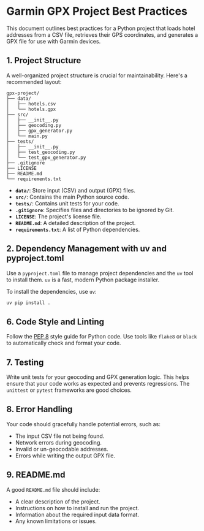 # Garmin GPX Project Best Practices

This document outlines best practices for a Python project that loads hotel addresses from a CSV file, retrieves their GPS coordinates, and generates a GPX file for use with Garmin devices.

## 1. Project Structure

A well-organized project structure is crucial for maintainability. Here's a recommended layout:

```
gpx-project/
├── data/
│   ├── hotels.csv
│   └── hotels.gpx
├── src/
│   ├── __init__.py
│   ├── geocoding.py
│   ├── gpx_generator.py
│   └── main.py
├── tests/
│   ├── __init__.py
│   ├── test_geocoding.py
│   └── test_gpx_generator.py
├── .gitignore
├── LICENSE
├── README.md
└── requirements.txt
```

- **`data/`**: Store input (CSV) and output (GPX) files.
- **`src/`**: Contains the main Python source code.
- **`tests/`**: Contains unit tests for your code.
- **`.gitignore`**: Specifies files and directories to be ignored by Git.
- **`LICENSE`**: The project's license file.
- **`README.md`**: A detailed description of the project.
- **`requirements.txt`**: A list of Python dependencies.

## 2. Dependency Management with uv and pyproject.toml

Use a `pyproject.toml` file to manage project dependencies and the `uv` tool to install them. `uv` is a fast, modern Python package installer.

To install the dependencies, use `uv`:

```bash
uv pip install .
```

## 6. Code Style and Linting

Follow the [PEP 8](https://www.python.org/dev/peps/pep-0008/) style guide for Python code. Use tools like `flake8` or `black` to automatically check and format your code.

## 7. Testing

Write unit tests for your geocoding and GPX generation logic. This helps ensure that your code works as expected and prevents regressions. The `unittest` or `pytest` frameworks are good choices.

## 8. Error Handling

Your code should gracefully handle potential errors, such as:

- The input CSV file not being found.
- Network errors during geocoding.
- Invalid or un-geocodable addresses.
- Errors while writing the output GPX file.

## 9. README.md

A good `README.md` file should include:

- A clear description of the project.
- Instructions on how to install and run the project.
- Information about the required input data format.
- Any known limitations or issues.
